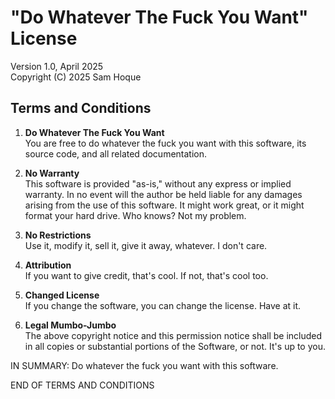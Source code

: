 # "Do Whatever The Fuck You Want" License

Version 1.0, April 2025  
Copyright (C) 2025 Sam Hoque

## Terms and Conditions

1. **Do Whatever The Fuck You Want**  
   You are free to do whatever the fuck you want with this software, its source code,
   and all related documentation.

2. **No Warranty**  
   This software is provided "as-is," without any express or implied warranty.
   In no event will the author be held liable for any damages arising from the use of this software.
   It might work great, or it might format your hard drive. Who knows? Not my problem.

3. **No Restrictions**  
   Use it, modify it, sell it, give it away, whatever. I don't care.

4. **Attribution**  
   If you want to give credit, that's cool. If not, that's cool too.

5. **Changed License**  
   If you change the software, you can change the license. Have at it.

6. **Legal Mumbo-Jumbo**  
   The above copyright notice and this permission notice shall be included in all
   copies or substantial portions of the Software, or not. It's up to you.

IN SUMMARY: Do whatever the fuck you want with this software.

END OF TERMS AND CONDITIONS